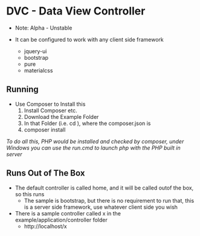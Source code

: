 # DVC - Data View Controller

* Note: Alpha - Unstable

* It can be configured to work with any client side framework
  * jquery-ui
  * bootstrap
  * pure
  * materialcss

## Running
* Use Composer to Install this
  1. Install Composer etc.
  1. Download the Example Folder
  1. In that Folder (i.e. cd <folder>), where the composer.json is
  1. composer install

*To do all this, PHP would be installed and checked by composer, under Windows you can use the run.cmd
 to launch php with the PHP built in server*

## Runs Out of The Box
  * The default controller is called home, and it will be called outof the box, so this runs
    * The sample is bootstrap, but there is no requirement to run that, this is a server side framework, use whatever client side you wish
  * There is a sample controller called x in the example/application/controller folder
    * http://localhost/x
    
